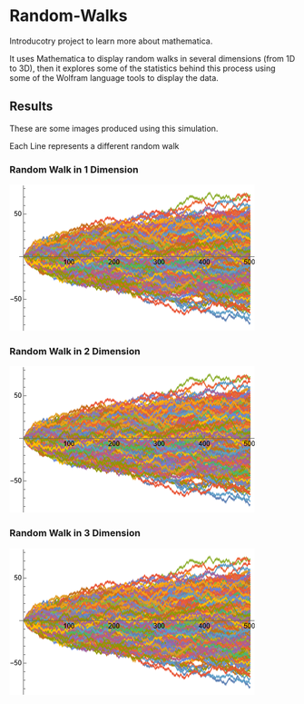 # Random-Walks
Introducotry project to learn more about mathematica.

It uses Mathematica to display random walks in several dimensions (from 1D to 3D), then it explores some of the statistics behind this process using some of the Wolfram language tools to display the data.
## Results
These are some images produced using this simulation.

Each Line represents a different random walk

### Random Walk in 1 Dimension
![This is an image](/Results/RandomWalk1D.png)
### Random Walk in 2 Dimension
![This is an image](/Results/RandomWalk1D.png)
### Random Walk in 3 Dimension
![This is an image](/Results/RandomWalk1D.png)
